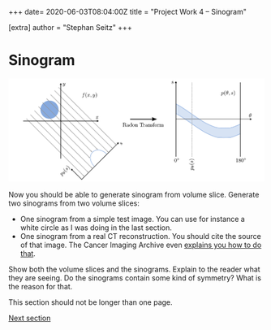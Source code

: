 +++
date= 2020-06-03T08:04:00Z
title = "Project Work 4 – Sinogram"

[extra]
author = "Stephan Seitz"
+++

# Sinogram

![sinogram](../sinogram.png)

Now you should be able to generate sinogram from volume slice.
Generate two sinograms from two volume slices:

- One sinogram from a simple test image. You can use for instance a white circle as I was doing in the last section.
- One sinogram from a real CT reconstruction. You should cite the source of that image. The Cancer Imaging Archive even
[explains you how to do that](https://wiki.cancerimagingarchive.net/display/Public/RIDER+Lung+CT#871e8e71d08d428c887407cfe6cb0cec).

Show both the volume slices and the sinograms.
Explain to the reader what they are seeing.
Do the sinograms contain some kind of symmetry? What is the reason for that.

<!--How can the Fourier-Slice-Theorem be used to reconstruct.-->
<!--Remember to explain the meaning of all variables if you should be using formulas.-->

This section should not be longer than one page.

[Next section](../backprojection)
